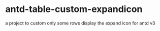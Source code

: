 # antd-table-custom-expandicon
a project to custom only some rows display the expand icon for antd v3

